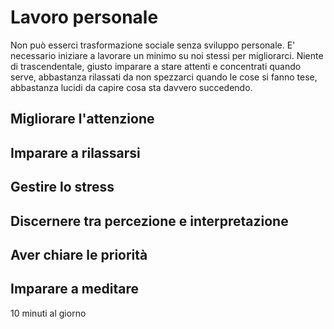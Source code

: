 # Lavoro personale

Non può esserci trasformazione sociale senza sviluppo personale.
E' necessario iniziare a lavorare un minimo su noi stessi per migliorarci.
Niente di trascendentale, giusto imparare a stare attenti e concentrati quando serve, abbastanza rilassati da non spezzarci quando le cose si fanno tese, abbastanza lucidi da capire cosa sta davvero succedendo.

## Migliorare l'attenzione

## Imparare a rilassarsi

## Gestire lo stress

## Discernere tra percezione e interpretazione

## Aver chiare le priorità

## Imparare a meditare
10 minuti al giorno
